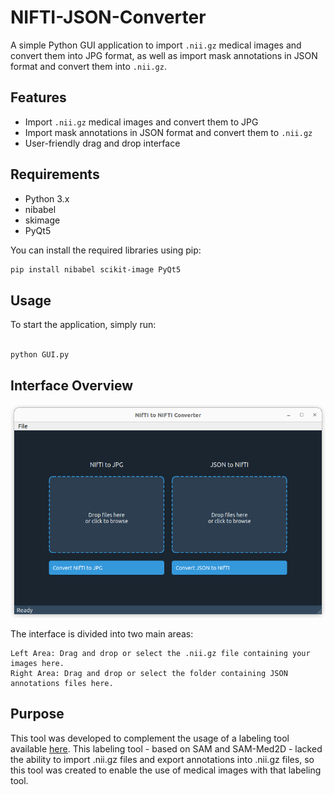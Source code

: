 # NIFTI-JSON-Converter

A simple Python GUI application to import `.nii.gz` medical images and convert them into JPG format, as well as import mask annotations in JSON format and convert them into `.nii.gz`.

## Features

- Import `.nii.gz` medical images and convert them to JPG
- Import mask annotations in JSON format and convert them to `.nii.gz`
- User-friendly drag and drop interface

## Requirements

- Python 3.x
- nibabel
- skimage
- PyQt5

You can install the required libraries using pip:

```bash
pip install nibabel scikit-image PyQt5
```

## Usage

To start the application, simply run:

```bash

python GUI.py
```

## Interface Overview

![Interface Screenshot](misc/screenshot.png)

The interface is divided into two main areas:

    Left Area: Drag and drop or select the .nii.gz file containing your images here.
    Right Area: Drag and drop or select the folder containing JSON annotations files here.

## Purpose

This tool was developed to complement the usage of a labeling tool available [here](https://github.com/yatengLG/ISAT_with_segment_anything). This labeling tool - based on SAM and SAM-Med2D - lacked the ability to import .nii.gz files and export annotations into .nii.gz files, so this tool was created to enable the use of medical images with that labeling tool.
